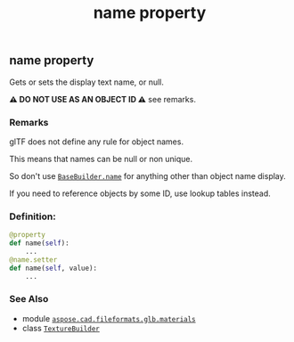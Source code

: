 ﻿---
title: name property
second_title: Aspose.CAD for Python via .NET API References
description: 
type: docs
weight: 150
url: /python-net/aspose.cad.fileformats.glb.materials/texturebuilder/name/
is_root: false
---

## name property


Gets or sets the display text name, or null.

**⚠️ DO NOT USE AS AN OBJECT ID ⚠️**  see remarks.

### Remarks 


glTF does not define any rule for object names.

This means that names can be null or non unique.

So don't use [`BaseBuilder.name`](/cad/python-net/aspose.cad.fileformats.glb.geometry/basebuilder#name) for anything other than object name display.

If you need to reference objects by some ID, use lookup tables instead.
### Definition:
```python
@property
def name(self):
    ...
@name.setter
def name(self, value):
    ...
```

### See Also
* module [`aspose.cad.fileformats.glb.materials`](../../)
* class [`TextureBuilder`](/cad/python-net/aspose.cad.fileformats.glb.materials/texturebuilder)
